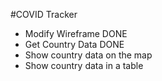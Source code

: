 #COVID Tracker

- Modify Wireframe DONE
- Get Country Data DONE
- Show country data on the map
- Show country data in a table
